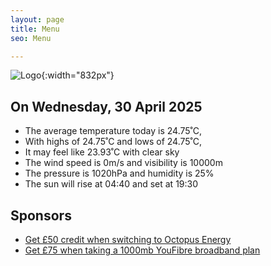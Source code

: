 ```yaml
---
layout: page
title: Menu
seo: Menu

---
```


![Logo](/images/logo.jpg){:width="832px"}

<!-- weather_marker starts -->
## On Wednesday, 30 April 2025

- The average temperature today is 24.75˚C,
- With highs of 24.75˚C and lows of 24.75˚C,
- It may feel like 23.93˚C with clear sky
- The wind speed is 0m/s and visibility is 10000m
- The pressure is 1020hPa and humidity is 25%
- The sun will rise at 04:40 and set at 19:30

<!-- weather_marker ends -->

## Sponsors

- [Get £50 credit when switching to Octopus Energy](https://bit.ly/3oD1nnS)
- [Get £75 when taking a 1000mb YouFibre broadband plan](https://aklam.io/91zWhU?)

